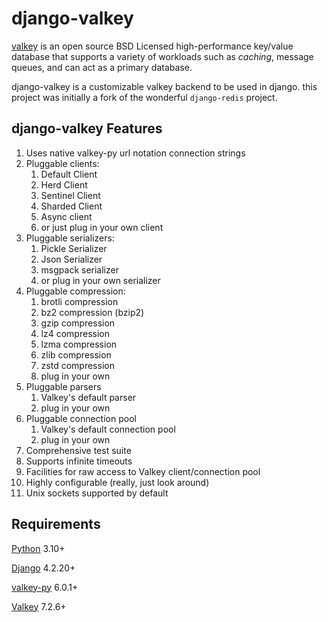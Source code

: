 # django-valkey

[valkey](https://valkey.io/) is an open source BSD Licensed high-performance key/value database that supports a variety of workloads such as *caching*, message queues, and can act as a primary database.

django-valkey is a customizable valkey backend to be used in django.
this project was initially a fork of the wonderful `django-redis` project.


## django-valkey Features

1. Uses native valkey-py url notation connection strings
2. Pluggable clients:
    1. Default Client
    2. Herd Client
    3. Sentinel Client
    4. Sharded Client
    5. Async client
    6. or just plug in your own client
3. Pluggable serializers:
    1. Pickle Serializer
    2. Json Serializer
    3. msgpack serializer
    4. or plug in your own serializer
4. Pluggable compression:
    1. brotli compression
    2. bz2 compression (bzip2)
    3. gzip compression
    4. lz4 compression
    5. lzma compression
    6. zlib compression
    7. zstd compression
    8. plug in your own
5. Pluggable parsers
    1. Valkey's default parser
    2. plug in your own
6. Pluggable connection pool
    1. Valkey's default connection pool
    2. plug in your own
7. Comprehensive test suite
8. Supports infinite timeouts
9. Facilities for raw access to Valkey client/connection pool
10. Highly configurable (really, just look around)
11. Unix sockets supported by default

## Requirements

[Python](https://www.python.org/downloads/)  3.10+

[Django](https://www.djangoproject.com/download/)  4.2.20+

[valkey-py](https://pypi.org/project/valkey/) 6.0.1+

[Valkey](https://valkey.io/download/)  7.2.6+